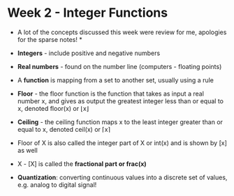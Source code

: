 # Week 2 - Integer Functions

* A lot of the concepts discussed this week were review for me, apologies for the sparse notes! *

* **Integers** - include positive and negative numbers
* **Real numbers** - found on the number line (computers - floating points)
* A **function** is mapping from a set to another set, usually using a rule
* **Floor** - the floor function is the function that takes as input a real number x, and gives as output the greatest integer less than or equal to x, denoted floor(x) or ⌊x⌋
* **Ceiling** - the ceiling function maps x to the least integer greater than or equal to x, denoted ceil(x) or ⌈x⌉
* Floor of X is also called the integer part of X or int(x) and is shown by [x] as well
* X - [X] is called the **fractional part or frac(x)**
* **Quantization**: converting continuous values into a discrete set of values, e.g. analog to digital signal!
